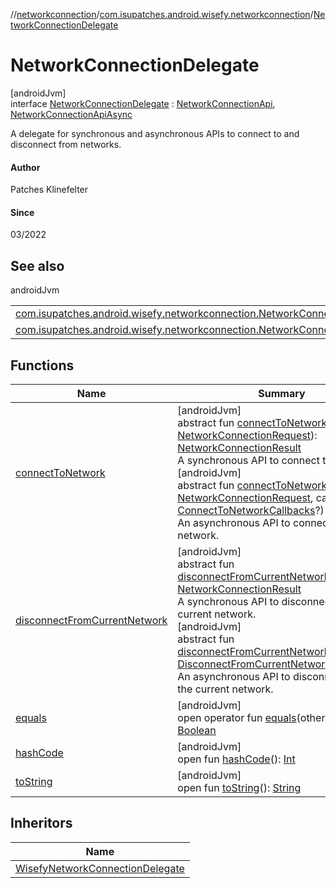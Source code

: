 //[networkconnection](../../../index.md)/[com.isupatches.android.wisefy.networkconnection](../index.md)/[NetworkConnectionDelegate](index.md)

# NetworkConnectionDelegate

[androidJvm]\
interface [NetworkConnectionDelegate](index.md) : [NetworkConnectionApi](../-network-connection-api/index.md), [NetworkConnectionApiAsync](../-network-connection-api-async/index.md)

A delegate for synchronous and asynchronous APIs to connect to and disconnect from networks.

#### Author

Patches Klinefelter

#### Since

03/2022

## See also

androidJvm

| | |
|---|---|
| [com.isupatches.android.wisefy.networkconnection.NetworkConnectionApi](../-network-connection-api/index.md) |  |
| [com.isupatches.android.wisefy.networkconnection.NetworkConnectionApiAsync](../-network-connection-api-async/index.md) |  |

## Functions

| Name | Summary |
|---|---|
| [connectToNetwork](../-network-connection-api/connect-to-network.md) | [androidJvm]<br>abstract fun [connectToNetwork](../-network-connection-api/connect-to-network.md)(request: [NetworkConnectionRequest](../../com.isupatches.android.wisefy.networkconnection.entities/-network-connection-request/index.md)): [NetworkConnectionResult](../../com.isupatches.android.wisefy.networkconnection.entities/-network-connection-result/index.md)<br>A synchronous API to connect to a network.<br>[androidJvm]<br>abstract fun [connectToNetwork](../-network-connection-api-async/connect-to-network.md)(request: [NetworkConnectionRequest](../../com.isupatches.android.wisefy.networkconnection.entities/-network-connection-request/index.md), callbacks: [ConnectToNetworkCallbacks](../../com.isupatches.android.wisefy.networkconnection.callbacks/-connect-to-network-callbacks/index.md)?)<br>An asynchronous API to connect to a network. |
| [disconnectFromCurrentNetwork](../-network-connection-api/disconnect-from-current-network.md) | [androidJvm]<br>abstract fun [disconnectFromCurrentNetwork](../-network-connection-api/disconnect-from-current-network.md)(): [NetworkConnectionResult](../../com.isupatches.android.wisefy.networkconnection.entities/-network-connection-result/index.md)<br>A synchronous API to disconnect from the current network.<br>[androidJvm]<br>abstract fun [disconnectFromCurrentNetwork](../-network-connection-api-async/disconnect-from-current-network.md)(callbacks: [DisconnectFromCurrentNetworkCallbacks](../../com.isupatches.android.wisefy.networkconnection.callbacks/-disconnect-from-current-network-callbacks/index.md)?)<br>An asynchronous API to disconnect from the current network. |
| [equals](../../com.isupatches.android.wisefy.networkconnection.entities/-network-connection-result/-disconnect-request-sent/index.md#585090901%2FFunctions%2F-1202619134) | [androidJvm]<br>open operator fun [equals](../../com.isupatches.android.wisefy.networkconnection.entities/-network-connection-result/-disconnect-request-sent/index.md#585090901%2FFunctions%2F-1202619134)(other: [Any](https://kotlinlang.org/api/latest/jvm/stdlib/kotlin/-any/index.html)?): [Boolean](https://kotlinlang.org/api/latest/jvm/stdlib/kotlin/-boolean/index.html) |
| [hashCode](../../com.isupatches.android.wisefy.networkconnection.entities/-network-connection-result/-disconnect-request-sent/index.md#1794629105%2FFunctions%2F-1202619134) | [androidJvm]<br>open fun [hashCode](../../com.isupatches.android.wisefy.networkconnection.entities/-network-connection-result/-disconnect-request-sent/index.md#1794629105%2FFunctions%2F-1202619134)(): [Int](https://kotlinlang.org/api/latest/jvm/stdlib/kotlin/-int/index.html) |
| [toString](../../com.isupatches.android.wisefy.networkconnection.entities/-network-connection-result/-disconnect-request-sent/index.md#1616463040%2FFunctions%2F-1202619134) | [androidJvm]<br>open fun [toString](../../com.isupatches.android.wisefy.networkconnection.entities/-network-connection-result/-disconnect-request-sent/index.md#1616463040%2FFunctions%2F-1202619134)(): [String](https://kotlinlang.org/api/latest/jvm/stdlib/kotlin/-string/index.html) |

## Inheritors

| Name |
|---|
| [WisefyNetworkConnectionDelegate](../-wisefy-network-connection-delegate/index.md) |
